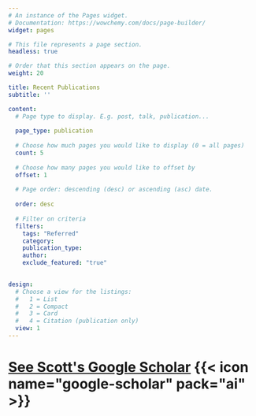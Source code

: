 ```yaml
---
# An instance of the Pages widget.
# Documentation: https://wowchemy.com/docs/page-builder/
widget: pages

# This file represents a page section.
headless: true

# Order that this section appears on the page.
weight: 20

title: Recent Publications
subtitle: ''

content:
  # Page type to display. E.g. post, talk, publication...
  
  page_type: publication
  
  # Choose how much pages you would like to display (0 = all pages)
  count: 5
  
  # Choose how many pages you would like to offset by
  offset: 1
  
  # Page order: descending (desc) or ascending (asc) date.
  
  order: desc
  
  # Filter on criteria
  filters:
    tags: "Referred" 
    category: 
    publication_type:  
    author: 
    exclude_featured: "true"
    

design:
  # Choose a view for the listings:
  #   1 = List
  #   2 = Compact
  #   3 = Card
  #   4 = Citation (publication only)
  view: 1
---
```


# [See Scott's Google Scholar](https://scholar.google.com/citations?user=ZkWaykcAAAAJ&hl=en) {{< icon name="google-scholar" pack="ai" >}}

